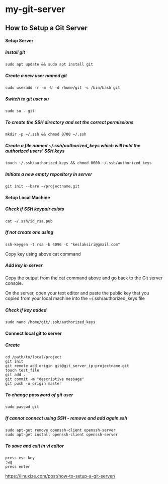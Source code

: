 # my-git-server
## How to Setup a Git Server

#### Setup Server

##### install git
```
sudo apt update && sudo apt install git
```

##### Create a new user named git
```
sudo useradd -r -m -U -d /home/git -s /bin/bash git
```

##### Switch to git user su
```
sudo su - git
```

##### To create the SSH directory and set the correct permissions
```
mkdir -p ~/.ssh && chmod 0700 ~/.ssh
```

##### Create a file named ~/.ssh/authorized_keys which will hold the authorized users’ SSH keys
```
touch ~/.ssh/authorized_keys && chmod 0600 ~/.ssh/authorized_keys
```

##### Initiate a new empty repository in server
```
git init --bare ~/projectname.git
```

#### Setup Local Machine

##### Check if SSH keypair exists
```
cat ~/.ssh/id_rsa.pub
```

##### If not create one using
```
ssh-keygen -t rsa -b 4096 -C "keslaksiri@gmail.com"
```
Copy key using above cat command

##### Add key in server
Copy the output from the cat command above and go back to the Git server console.

On the server, open your text editor and paste the public key that you copied from your local machine into the ~/.ssh/authorized_keys file

##### Check if key added 
```
sudo nano /home/git/.ssh/authorized_keys
```

#### Connect local git to server

##### Create
```
cd /path/to/local/project
git init
git remote add origin git@git_server_ip:projectname.git
touch test_file
git add .
git commit -m "descriptive message"
git push -u origin master
```

##### To change password of git user
```
sudo passwd git
```

##### If cannot connect using SSH - remove and add again ssh
```
sudo apt-get remove openssh-client openssh-server
sudo apt-get install openssh-client openssh-server
```



##### To save and exit in vi editor
```
press esc key
:wq
press enter
```





https://linuxize.com/post/how-to-setup-a-git-server/
